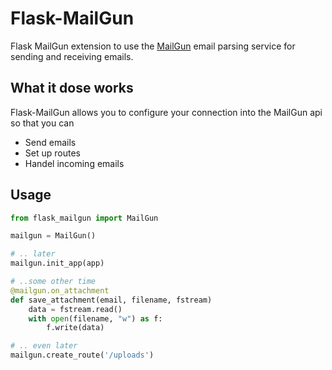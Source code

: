 # Flask-MailGun
Flask MailGun extension to use the [MailGun](https://mailgun.com) email parsing service for sending and receiving emails.

## What it dose works

Flask-MailGun allows you to configure your connection into the MailGun api so that you can
- Send emails
- Set up routes
- Handel incoming emails

## Usage

```python
from flask_mailgun import MailGun

mailgun = MailGun()

# .. later
mailgun.init_app(app)

# ..some other time
@mailgun.on_attachment
def save_attachment(email, filename, fstream)
    data = fstream.read()
    with open(filename, "w") as f:
        f.write(data)

# .. even later
mailgun.create_route('/uploads')
```
